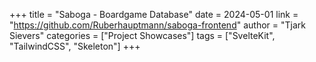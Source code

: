 +++
title = "Saboga - Boardgame Database"
date = 2024-05-01
link = "https://github.com/Ruberhauptmann/saboga-frontend"
author = "Tjark Sievers"
categories = ["Project Showcases"]
tags = ["SvelteKit", "TailwindCSS", "Skeleton"]
+++
